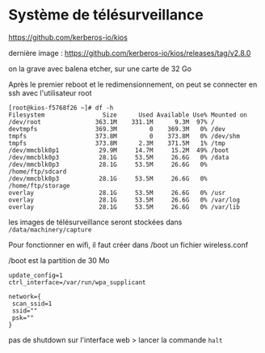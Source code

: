 # Système de télésurveillance

https://github.com/kerberos-io/kios

dernière image : https://github.com/kerberos-io/kios/releases/tag/v2.8.0

on la grave avec balena etcher, sur une carte de 32 Go

Après le premier reboot et le redimensionnement, on peut se connecter en ssh avec l'utilisateur root
```
[root@kios-f5768f26 ~]# df -h
Filesystem                Size      Used Available Use% Mounted on
/dev/root               363.1M    331.1M      9.3M  97% /
devtmpfs                369.3M         0    369.3M   0% /dev
tmpfs                   373.8M         0    373.8M   0% /dev/shm
tmpfs                   373.8M      2.3M    371.5M   1% /tmp
/dev/mmcblk0p1           29.9M     14.7M     15.2M  49% /boot
/dev/mmcblk0p3           28.1G     53.5M     26.6G   0% /data
/dev/mmcblk0p3           28.1G     53.5M     26.6G   0% /home/ftp/sdcard
/dev/mmcblk0p3           28.1G     53.5M     26.6G   0% /home/ftp/storage
overlay                  28.1G     53.5M     26.6G   0% /usr
overlay                  28.1G     53.5M     26.6G   0% /var/log
overlay                  28.1G     53.5M     26.6G   0% /var/lib
```
les images de télésurveillance seront stockées dans `/data/machinery/capture`

Pour fonctionner en wifi, il faut créer dans /boot un fichier wireless.conf 

/boot est la partition de 30 Mo

```
update_config=1
ctrl_interface=/var/run/wpa_supplicant

network={
 scan_ssid=1
 ssid=""
 psk=""
}
```

pas de shutdown sur l'interface web > lancer la commande `halt`
